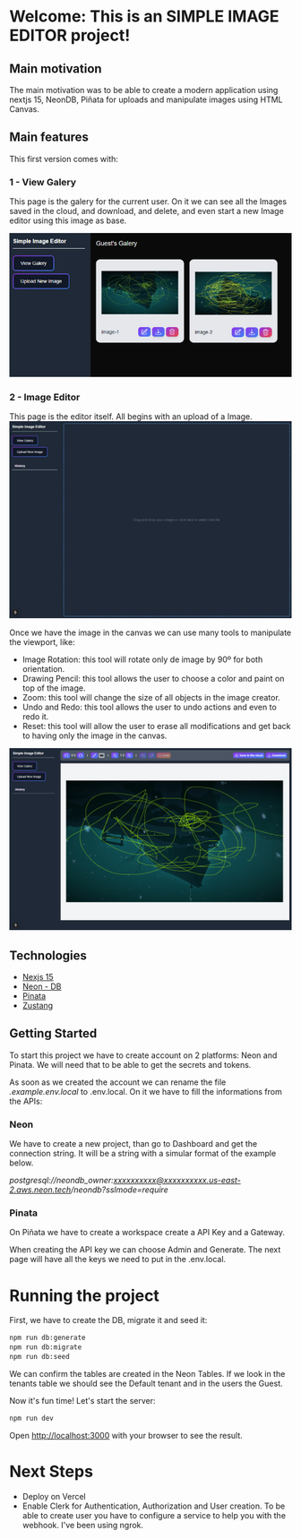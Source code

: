 # Welcome: This is an SIMPLE IMAGE EDITOR project!

## Main motivation
The main motivation was to be able to create a modern application using nextjs 15, NeonDB, Piñata for uploads and manipulate images using HTML Canvas.

## Main features

This first version comes with:
### 1 - View Galery
This page is the galery for the current user. On it we can see all the Images saved in the cloud, and download, and delete, and even start a new Image editor using this image as base.

![Image Galery](doc/galery.png)

### 2 - Image Editor
This page is the editor itself. All begins with an upload of a Image.
![Image Uploader](doc/upload.png)

Once we have the image in the canvas we can use many tools to manipulate the viewport, like:
- Image Rotation: this tool will rotate only de image by 90º for both orientation.
- Drawing Pencil: this tool allows the user to choose a color and paint on top of the image.
- Zoom: this tool will change the size of all objects in the image creator.
- Undo and Redo: this tool allows the user to undo actions and even to redo it.
- Reset: this tool will allow the user to erase all modifications and get back to having only the image in the canvas.

![Image Editor](doc/editor.png)

## Technologies

- [Nexjs 15](https://nextjs.org/)
- [Neon - DB](https://neon.tech/)
- [Pinata](https://pinata.cloud/)
- [Zustang](https://github.com/pmndrs/zustand)


## Getting Started

To start this project we have to create account on 2 platforms: Neon and Pinata. We will need that to be able to get the secrets and tokens.

As soon as we created the account we can rename the file _.example.env.local_ to .env.local.
On it we have to fill the informations from the APIs:

### Neon

We have to create a new project, than go to Dashboard and get the connection string.
It will be a string with a simular format of the example below.

_postgresql://neondb_owner:xxxxxxxxxx@xxxxxxxxxx.us-east-2.aws.neon.tech/neondb?sslmode=require_

### Pinata

On Piñata we have to create a workspace create a API Key and a Gateway.

When creating the API key we can choose Admin and Generate. The next page will have all the keys we need to put in the .env.local.


# Running the project

First, we have to create the DB, migrate it and seed it:
```bash
npm run db:generate
npm run db:migrate
npm run db:seed
```

We can confirm the tables are created in the Neon Tables. If we look in the tenants table we should see the Default tenant and in the users the Guest.

Now it's fun time! Let's start the server:

```bash
npm run dev
```

Open [http://localhost:3000](http://localhost:3000) with your browser to see the result.


# Next Steps

- Deploy on Vercel
- Enable Clerk for Authentication, Authorization and User creation. To be able to create user you have to configure a service to help you with the webhook. I've been using ngrok.


